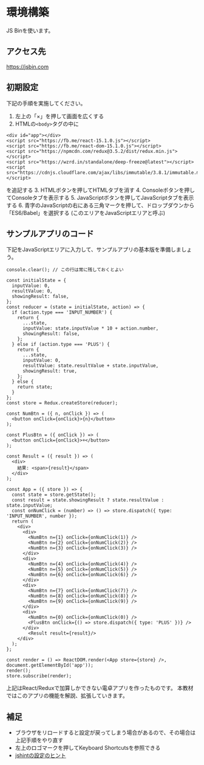 # 環境構築

JS Binを使います。

## アクセス先

<https://jsbin.com>

## 初期設定

下記の手順を実施してください。

1. 左上の「×」を押して画面を広くする
2. HTMLの`<body>`タグの中に
```
<div id="app"></div>
<script src="https://fb.me/react-15.1.0.js"></script>
<script src="https://fb.me/react-dom-15.1.0.js"></script>
<script src="https://npmcdn.com/redux@3.5.2/dist/redux.min.js"></script>
<script src="https://wzrd.in/standalone/deep-freeze@latest"></script>
<script src="https://cdnjs.cloudflare.com/ajax/libs/immutable/3.8.1/immutable.min.js"></script>
```
を追記する
3. HTMLボタンを押してHTMLタブを消す
4. Consoleボタンを押してConsoleタブを表示する
5. JavaScriptボタンを押してJavaScriptタブを表示する
6. 青字のJavaScriptの右にある三角マークを押して、ドロップダウンから「ES6/Babel」を選択する (このエリアをJavaScriptエリアと呼ぶ)

## サンプルアプリのコード

下記をJavaScriptエリアに入力して、サンプルアプリの基本版を準備しましょう。

```
console.clear(); // この行は常に残しておくとよい

const initialState = {
  inputValue: 0,
  resultValue: 0,
  showingResult: false,
};
const reducer = (state = initialState, action) => {
  if (action.type === 'INPUT_NUMBER') {
    return {
      ...state,
      inputValue: state.inputValue * 10 + action.number,
      showingResult: false,
    };
  } else if (action.type === 'PLUS') {
    return {
      ...state,
      inputValue: 0,
      resultValue: state.resultValue + state.inputValue,
      showingResult: true,
    };
  } else {
    return state;
  }
};
const store = Redux.createStore(reducer);

const NumBtn = ({ n, onClick }) => (
  <button onClick={onClick}>{n}</button>
);

const PlusBtn = ({ onClick }) => (
  <button onClick={onClick}>+</button>
);

const Result = ({ result }) => (
  <div>
    結果: <span>{result}</span>
  </div>
);

const App = ({ store }) => {
  const state = store.getState();
  const result = state.showingResult ? state.resultValue : state.inputValue;
  const onNumClick = (number) => () => store.dispatch({ type: 'INPUT_NUMBER', number });
  return (
    <div>
      <div>
        <NumBtn n={1} onClick={onNumClick(1)} />
        <NumBtn n={2} onClick={onNumClick(2)} />
        <NumBtn n={3} onClick={onNumClick(3)} />
      </div>
      <div>
        <NumBtn n={4} onClick={onNumClick(4)} />
        <NumBtn n={5} onClick={onNumClick(5)} />
        <NumBtn n={6} onClick={onNumClick(6)} />
      </div>
      <div>
        <NumBtn n={7} onClick={onNumClick(7)} />
        <NumBtn n={8} onClick={onNumClick(8)} />
        <NumBtn n={9} onClick={onNumClick(9)} />
      </div>
      <div>
        <NumBtn n={0} onClick={onNumClick(0)} />
        <PlusBtn onClick={() => store.dispatch({ type: 'PLUS' })} />
      </div>
        <Result result={result}/>
    </div>
  );
};

const render = () => ReactDOM.render(<App store={store} />, document.getElementById('app'));
render();
store.subscribe(render);
```

上記はReact/Reduxで加算しかできない電卓アプリを作ったものです。
本教材ではこのアプリの機能を解説、拡張していきます。

## 補足

- ブラウザをリロードすると設定が戻ってしまう場合があるので、その場合は上記手順をやり直す
- 左上のロゴマークを押してKeyboard Shortcutsを参照できる
- [jshintの設定のヒント](https://github.com/jsbin/jsbin/issues/2792#issuecomment-235769959)
